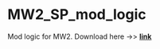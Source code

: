 # MW2_SP_mod_logic
Mod logic for MW2.
Download here ->> **[link](https://github.com/JerryALT/MW2_SP_mod_logic/releases/tag/v1.0.0)**
